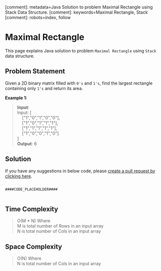[comment]: metadata=Java Solution to problem Maximal Rectangle using Stack Data Structure.
[comment]: keywords=Maximal Rectangle, Stack
[comment]: robots=index, follow


<h1>Maximal Rectangle</h1>
<p>
This page explains Java solution to problem <code class="inline">Maximal Rectangle</code> using <code class="inline">Stack</code> data structure.
</p>


<h2 class="heading">Problem Statement</h2>
<p>
Given a 2D binary matrix filled with <code class="inline">0's</code> and <code class="inline">1's</code>, find the largest rectangle containing only <code class="inline">1's</code> and return its area.
</p>


<b>Example 1:</b>
<blockquote>
<p>
<b>Input</b>: <br/> 
Input:
[ <br />
  &nbsp;&nbsp;&nbsp;&nbsp;["1","0","1","0","0"], <br />
  &nbsp;&nbsp;&nbsp;&nbsp;["1","0","1","1","1"], <br />
  &nbsp;&nbsp;&nbsp;&nbsp;["1","1","1","1","1"], <br />
  &nbsp;&nbsp;&nbsp;&nbsp;["1","0","0","1","0"]  <br />
]
<br />
<b>Output</b>: 6<br/>
</p>
</blockquote>


<h2 class="heading">Solution</h2>
If you have any suggestions in below code, please <a href="####LINK_PLACEHOLDER####" target="_blank" rel="noopener noreferrer" class="absolute">create a pull request by clicking here</a>.
<pre>
<code class="language-java">
####CODE_PLACEHOLDER####
</code>
</pre>


<h2 class="heading">Time Complexity</h2>
<blockquote>
<p>
O(M * N) Where <br/>
M is total number of Rows in an input array<br />
N is total number of Cols in an input array
</p>
</blockquote>


<h2 class="heading">Space Complexity</h2>
<blockquote>
<p>
O(N) Where <br />
N is total number of Cols in an input array
</p>
</blockquote>